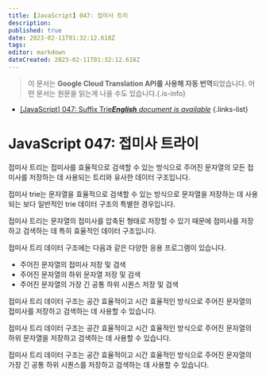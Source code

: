 ```yaml
---
title: [JavaScript] 047: 접미사 트리
description: 
published: true
date: 2023-02-11T01:32:12.618Z
tags: 
editor: markdown
dateCreated: 2023-02-11T01:32:12.618Z
---
```


> 이 문서는 **Google Cloud Translation API를 사용해 자동 번역**되었습니다.
어떤 문서는 원문을 읽는게 나을 수도 있습니다.{.is-info}



- [[JavaScript] 047: Suffix Trie***English** document is available*](/en/Knowledge-base/Algorithm/javascript-047-suffix-trie)
{.links-list}


# JavaScript 047: 접미사 트라이

접미사 트리는 접미사를 효율적으로 검색할 수 있는 방식으로 주어진 문자열의 모든 접미사를 저장하는 데 사용되는 트리와 유사한 데이터 구조입니다.

접미사 trie는 문자열을 효율적으로 검색할 수 있는 방식으로 문자열을 저장하는 데 사용되는 보다 일반적인 trie 데이터 구조의 특별한 경우입니다.

접미사 트리는 문자열의 접미사를 압축된 형태로 저장할 수 있기 때문에 접미사를 저장하고 검색하는 데 특히 효율적인 데이터 구조입니다.

접미사 트리 데이터 구조에는 다음과 같은 다양한 응용 프로그램이 있습니다.

- 주어진 문자열의 접미사 저장 및 검색
- 주어진 문자열의 하위 문자열 저장 및 검색
- 주어진 문자열의 가장 긴 공통 하위 시퀀스 저장 및 검색

접미사 트리 데이터 구조는 공간 효율적이고 시간 효율적인 방식으로 주어진 문자열의 접미사를 저장하고 검색하는 데 사용할 수 있습니다.

접미사 트리 데이터 구조는 공간 효율적이고 시간 효율적인 방식으로 주어진 문자열의 하위 문자열을 저장하고 검색하는 데 사용할 수 있습니다.

접미사 트리 데이터 구조는 공간 효율적이고 시간 효율적인 방식으로 주어진 문자열의 가장 긴 공통 하위 시퀀스를 저장하고 검색하는 데 사용할 수 있습니다.